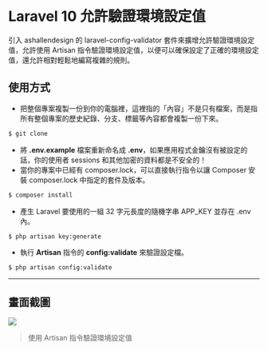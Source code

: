 # Laravel 10 允許驗證環境設定值

引入 ashallendesign 的 laravel-config-validator 套件來擴增允許驗證環境設定值，允許使用 Artisan 指令驗證環境設定值，以便可以確保設定了正確的環境設定值，還允許相對輕鬆地編寫複雜的規則。

## 使用方式
- 把整個專案複製一份到你的電腦裡，這裡指的「內容」不是只有檔案，而是指所有整個專案的歷史紀錄、分支、標籤等內容都會複製一份下來。
```sh
$ git clone
```
- 將 __.env.example__ 檔案重新命名成 __.env__，如果應用程式金鑰沒有被設定的話，你的使用者 sessions 和其他加密的資料都是不安全的！
- 當你的專案中已經有 composer.lock，可以直接執行指令以讓 Composer 安裝 composer.lock 中指定的套件及版本。
```sh
$ composer install
```
- 產生 Laravel 要使用的一組 32 字元長度的隨機字串 APP_KEY 並存在 .env 內。
```sh
$ php artisan key:generate
```
- 執行 __Artisan__ 指令的 __config:validate__ 來驗證設定檔。
```sh
$ php artisan config:validate
```

----

## 畫面截圖
![](https://i.imgur.com/ieMUraa.png)
> 使用 Artisan 指令驗證環境設定值
